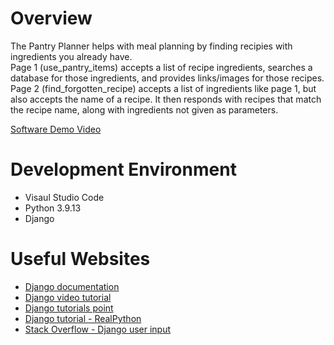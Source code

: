 # Overview

The Pantry Planner helps with meal planning by finding recipies with ingredients you already have.<br>
Page 1 (use_pantry_items) accepts a list of recipe ingredients, searches a database for those ingredients, and provides links/images for those recipes.<br>
Page 2 (find_forgotten_recipe) accepts a list of ingredients like page 1, but also accepts the name of a recipe. It then responds with recipes that match the recipe name, along with ingredients not given as parameters.

[Software Demo Video](http://youtube.link.goes.here)

# Development Environment

* Visaul Studio Code
* Python 3.9.13
* Django

# Useful Websites

* [Django documentation](https://docs.djangoproject.com/en/3.0/contents/)
* [Django video tutorial](https://www.youtube.com/watch?v=rHux0gMZ3Eg)
* [Django tutorials point](https://www.tutorialspoint.com/django/index.htm)
* [Django tutorial - RealPython](https://realpython.com/get-started-with-django-1/)
* [Stack Overflow - Django user input](https://stackoverflow.com/questions/25028895/very-simple-user-input-in-django)